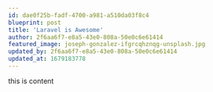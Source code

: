 ```yaml
---
id: dae0f25b-fadf-4700-a981-a510da03f8c4
blueprint: post
title: 'Laravel is Awesome'
author: 2f6aa6f7-e8a5-43e0-808a-50e0c6e61414
featured_image: joseph-gonzalez-ifgrcqhznqg-unsplash.jpg
updated_by: 2f6aa6f7-e8a5-43e0-808a-50e0c6e61414
updated_at: 1679183778
---
```

this is content